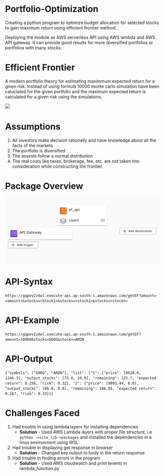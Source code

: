 # Portfolio-Optimization
Creating a python program to optimize budget allocation for selected stocks to gain maximum return using efficient frontier method.

Deploying the module as AWS serverless API using AWS lambda and AWS API gateway. It can provide good results for more diversified portfolios or portfolios with many stocks.

# Efficient Frontier
A modern portfolio theory for estimating maximmum expected return for a given risk. Instead of using formula 10000 monte carlo simulation have been caluclated for the given portfolio and the maximum expected return is calculated for a given risk using the simulations.  
     
<img src = "https://miro.medium.com/max/759/1*tjA69EtX1dmN76iQTUWF9Q.jpeg" >

# Assumptions
1. All investors make decision rationally and have knowledge about all the facts of the markets
2. The portfolio is diversified
3. The assests follow a normal distribution
4. The real costs like taxes, brokerage, fee, etc. are not taken into consideration while constructing the frontier.

# Package Overview
![test](assets/overview.png)
# API-Syntax
```https://gqpev2z6wl.execute-api.ap-south-1.amazonaws.com/getEF?amount=<amount>&stocks=<Stock1>&stocks=<stock2>&stocks=<stockn>```

# API-Example
```https://gqpev2z6wl.execute-api.ap-south-1.amazonaws.com/getEF?amount=10000&stocks=GOOG&stocks=AMZN```

# API-Output
```{"symbols": ["GOOG", "AMZN"], "list": {"1": {"price": [8628.0, 1246.3], "output_stocks": [75.0, 10.0], "remaining": 125.7, "expected return": 0.256, "risk": 0.32}, "2": {"price": [9893.44, 0.0], "output_stocks": [86.0, 0.0], "remaining": 106.56, "expected return": 0.267, "risk": 0.33}}}```

# Challenges Faced
1. Had trouble in using lambda layers for installing dependencies 
    - **Solution** - Used AWS Lambda layers with proper file structure, i.e 
     ```python ->site_lib->packages``` and installed the dependencies in a linux environment using WSL
2. Had trouble in displaying get response in browser
    - **Solution** - Changed key output to body in the return response
3. Had trouble in finding errors in the program
    - **Solution** - Used AWS cloudwatch and print (event) in lambda_function.py
